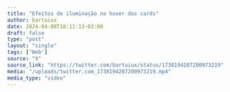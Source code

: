 ```yaml
---
title: "Efeitos de iluminação no hover dos cards"
author: bartuiux
date: 2024-04-08T18:11:13-03:00
draft: false
type: "post"
layout: "single"
tags: ['Web']
source: "X"
source_link: "https://twitter.com/bartuiux/status/1738194207200973219"
media: "/uploads/twitter.com_1738194207200973219.mp4"
media_type: "video"
---
```


